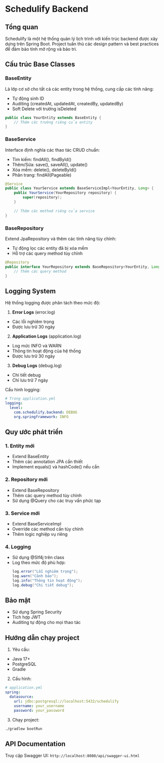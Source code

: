 # Schedulify Backend

## Tổng quan
Schedulify là một hệ thống quản lý lịch trình với kiến trúc backend được xây dựng trên Spring Boot. Project tuân thủ các design pattern và best practices để đảm bảo tính mở rộng và bảo trì.

## Cấu trúc Base Classes

### BaseEntity
Là lớp cơ sở cho tất cả các entity trong hệ thống, cung cấp các tính năng:
- Tự động sinh ID
- Auditing (createdAt, updatedAt, createdBy, updatedBy)
- Soft Delete với trường isDeleted

```java
public class YourEntity extends BaseEntity {
    // Thêm các trường riêng của entity
}
```

### BaseService
Interface định nghĩa các thao tác CRUD chuẩn:
- Tìm kiếm: findAll(), findById()
- Thêm/Sửa: save(), saveAll(), update()
- Xóa mềm: delete(), deleteById()
- Phân trang: findAll(Pageable)

```java
@Service
public class YourService extends BaseServiceImpl<YourEntity, Long> {
    public YourService(YourRepository repository) {
        super(repository);
    }
    
    // Thêm các method riêng của service
}
```

### BaseRepository
Extend JpaRepository và thêm các tính năng tùy chỉnh:
- Tự động lọc các entity đã bị xóa mềm
- Hỗ trợ các query method tùy chỉnh

```java
@Repository
public interface YourRepository extends BaseRepository<YourEntity, Long> {
    // Thêm các query method
}
```

## Logging System
Hệ thống logging được phân tách theo mức độ:

1. **Error Logs** (error.log)
- Các lỗi nghiêm trọng
- Được lưu trữ 30 ngày

2. **Application Logs** (application.log)
- Log mức INFO và WARN
- Thông tin hoạt động của hệ thống
- Được lưu trữ 30 ngày

3. **Debug Logs** (debug.log)
- Chi tiết debug
- Chỉ lưu trữ 7 ngày

Cấu hình logging:
```yaml
# Trong application.yml
logging:
  level:
    com.schedulify.backend: DEBUG
    org.springframework: INFO
```

## Quy ước phát triển

### 1. Entity mới
- Extend BaseEntity
- Thêm các annotation JPA cần thiết
- Implement equals() và hashCode() nếu cần

### 2. Repository mới
- Extend BaseRepository
- Thêm các query method tùy chỉnh
- Sử dụng @Query cho các truy vấn phức tạp

### 3. Service mới
- Extend BaseServiceImpl
- Override các method cần tùy chỉnh
- Thêm logic nghiệp vụ riêng

### 4. Logging
- Sử dụng @Slf4j trên class
- Log theo mức độ phù hợp:
  ```java
  log.error("Lỗi nghiêm trọng");
  log.warn("Cảnh báo");
  log.info("Thông tin hoạt động");
  log.debug("Chi tiết debug");
  ```

## Bảo mật
- Sử dụng Spring Security
- Tích hợp JWT
- Auditing tự động cho mọi thao tác

## Hướng dẫn chạy project

1. Yêu cầu:
- Java 17+
- PostgreSQL
- Gradle

2. Cấu hình:
```yaml
# application.yml
spring:
  datasource:
    url: jdbc:postgresql://localhost:5432/schedulify
    username: your_username
    password: your_password
```

3. Chạy project:
```bash
./gradlew bootRun
```

## API Documentation
Truy cập Swagger UI: `http://localhost:8080/api/swagger-ui.html`